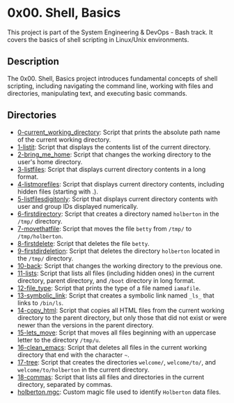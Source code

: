 # 0x00. Shell, Basics

This project is part of the System Engineering & DevOps - Bash track. It covers the basics of shell scripting in Linux/Unix environments.

## Description

The 0x00. Shell, Basics project introduces fundamental concepts of shell scripting, including navigating the command line, working with files and directories, manipulating text, and executing basic commands.

## Directories

- [0-current_working_directory](./0-current_working_directory): Script that prints the absolute path name of the current working directory.
- [1-listit](./1-listit): Script that displays the contents list of the current directory.
- [2-bring_me_home](./2-bring_me_home): Script that changes the working directory to the user's home directory.
- [3-listfiles](./3-listfiles): Script that displays current directory contents in a long format.
- [4-listmorefiles](./4-listmorefiles): Script that displays current directory contents, including hidden files (starting with .).
- [5-listfilesdigitonly](./5-listfilesdigitonly): Script that displays current directory contents with user and group IDs displayed numerically.
- [6-firstdirectory](./6-firstdirectory): Script that creates a directory named `holberton` in the `/tmp/` directory.
- [7-movethatfile](./7-movethatfile): Script that moves the file `betty` from `/tmp/` to `/tmp/holberton`.
- [8-firstdelete](./8-firstdelete): Script that deletes the file `betty`.
- [9-firstdirdeletion](./9-firstdirdeletion): Script that deletes the directory `holberton` located in the `/tmp/` directory.
- [10-back](./10-back): Script that changes the working directory to the previous one.
- [11-lists](./11-lists): Script that lists all files (including hidden ones) in the current directory, parent directory, and `/boot` directory in long format.
- [12-file_type](./12-file_type): Script that prints the type of a file named `iamafile`.
- [13-symbolic_link](./13-symbolic_link): Script that creates a symbolic link named `_ls_` that links to `/bin/ls`.
- [14-copy_html](./14-copy_html): Script that copies all HTML files from the current working directory to the parent directory, but only those that did not exist or were newer than the versions in the parent directory.
- [15-lets_move](./15-lets_move): Script that moves all files beginning with an uppercase letter to the directory `/tmp/u`.
- [16-clean_emacs](./16-clean_emacs): Script that deletes all files in the current working directory that end with the character `~`.
- [17-tree](./17-tree): Script that creates the directories `welcome/`, `welcome/to/`, and `welcome/to/holberton` in the current directory.
- [18-commas](./18-commas): Script that lists all files and directories in the current directory, separated by commas.
- [holberton.mgc](./holberton.mgc): Custom magic file used to identify `Holberton` data files.

